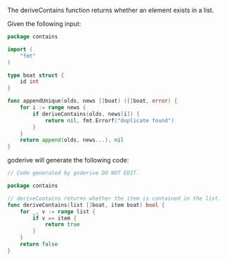 The deriveContains function returns whether an element exists in a list.

Given the following input:

```go
package contains

import (
	"fmt"
)

type boat struct {
	id int
}

func appendUnique(olds, news []boat) ([]boat, error) {
	for i := range news {
		if deriveContains(olds, news[i]) {
			return nil, fmt.Errorf("duplicate found")
		}
	}
	return append(olds, news...), nil
}
```

goderive will generate the following code:

```go
// Code generated by goderive DO NOT EDIT.

package contains

// deriveContains returns whether the item is contained in the list.
func deriveContains(list []boat, item boat) bool {
	for _, v := range list {
		if v == item {
			return true
		}
	}
	return false
}
```